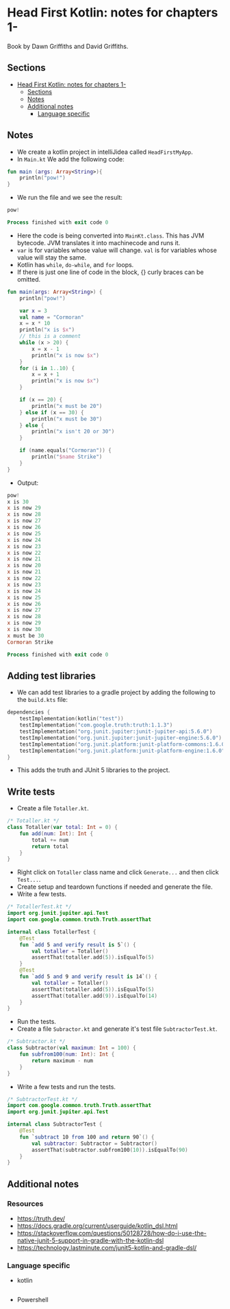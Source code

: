 # Head First Kotlin: notes for chapters 1-

Book by Dawn Griffiths and David Griffiths.

<!-- markdownlint-disable MD010 -->

## Sections

- [Head First Kotlin: notes for chapters 1-](#head-first-kotlin-notes-for-chapters-1-)
  - [Sections](#sections)
  - [Notes](#notes)
  - [Additional notes](#additional-notes)
    - [Language specific](#language-specific)

## Notes

- We create a kotlin project in intelliJidea called `HeadFirstMyApp`.
- In `Main.kt` We add the following code:

```kotlin
fun main (args: Array<String>){
    println("pow!")
}
```

- We run the file and we see the result:

```powershell
pow!

Process finished with exit code 0

```

- Here the code is being converted into `MainKt.class`. This has JVM bytecode. JVM translates it into machinecode and runs it.
- `var` is for variables whose value will change. `val` is for variables whose value will stay the same.
- Kotlin has `while`, `do-while`, and `for` loops.
- If there is just one line of code in the block, {} curly braces can be omitted.

```kotlin
fun main(args: Array<String>) {
    println("pow!")

    var x = 3
    val name = "Cormoran"
    x = x * 10
    println("x is $x")
    // this is a comment
    while (x > 20) {
        x = x - 1
        println("x is now $x")
    }
    for (i in 1..10) {
        x = x + 1
        println("x is now $x")
    }

    if (x == 20) {
        println("x must be 20")
    } else if (x == 30) {
        println("x must be 30")
    } else {
        println("x isn't 20 or 30")
    }

    if (name.equals("Cormoran")) {
        println("$name Strike")
    }
}
```

- Output:

```powershell
pow!
x is 30
x is now 29
x is now 28
x is now 27
x is now 26
x is now 25
x is now 24
x is now 23
x is now 22
x is now 21
x is now 20
x is now 21
x is now 22
x is now 23
x is now 24
x is now 25
x is now 26
x is now 27
x is now 28
x is now 29
x is now 30
x must be 30
Cormoran Strike

Process finished with exit code 0

```

## Adding test libraries

- We can add test libraries to a gradle project by adding the following to the `build.kts` file:

```kotlin
dependencies {
    testImplementation(kotlin("test"))
    testImplementation("com.google.truth:truth:1.1.3")
    testImplementation("org.junit.jupiter:junit-jupiter-api:5.6.0")
    testImplementation("org.junit.jupiter:junit-jupiter-engine:5.6.0")
    testImplementation("org.junit.platform:junit-platform-commons:1.6.0")
    testImplementation("org.junit.platform:junit-platform-engine:1.6.0")
}
```

- This adds the truth and JUnit 5 libraries to the project.

## Write tests

- Create a file `Totaller.kt`.

```kotlin
/* Totaller.kt */
class Totaller(var total: Int = 0) {
    fun add(num: Int): Int {
        total += num
        return total
    }
}
```

- Right click on `Totaller` class name and click `Generate...` and then click `Test...`.
- Create setup and teardown functions if needed and generate the file.
- Write a few tests.

```kotlin
/* TotallerTest.kt */
import org.junit.jupiter.api.Test
import com.google.common.truth.Truth.assertThat

internal class TotallerTest {
    @Test
    fun `add 5 and verify result is 5`() {
        val totaller = Totaller()
        assertThat(totaller.add(5)).isEqualTo(5)
    }
    @Test
    fun `add 5 and 9 and verify result is 14`() {
        val totaller = Totaller()
        assertThat(totaller.add(5)).isEqualTo(5)
        assertThat(totaller.add(9)).isEqualTo(14)
    }
}
```

- Run the tests.
- Create a file `Subractor.kt` and generate it's test file `SubtractorTest.kt`.

```kotlin
/* Subtractor.kt */
class Subtractor(val maximum: Int = 100) {
    fun subfrom100(num: Int): Int {
        return maximum - num
    }
}
```

- Write a few tests and run the tests.

```kotlin
/* SubtractorTest.kt */
import com.google.common.truth.Truth.assertThat
import org.junit.jupiter.api.Test

internal class SubtractorTest {
    @Test
    fun `subtract 10 from 100 and return 90`() {
        val subtractor: Subtractor = Subtractor()
        assertThat(subtractor.subfrom100(10)).isEqualTo(90)
    }
}
```



## Additional notes

### Resources

- https://truth.dev/
- https://docs.gradle.org/current/userguide/kotlin_dsl.html
- https://stackoverflow.com/questions/50128728/how-do-i-use-the-native-junit-5-support-in-gradle-with-the-kotlin-dsl
- https://technology.lastminute.com/junit5-kotlin-and-gradle-dsl/

### Language specific

- kotlin

```kotlin

```

- Powershell

```powershell

```
